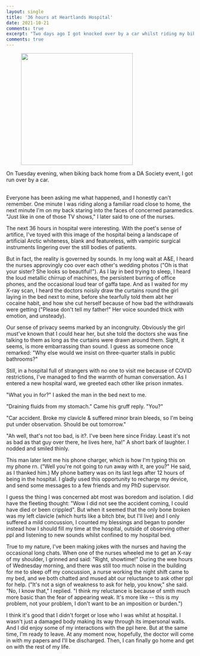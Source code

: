 ```yaml
---
layout: single
title: '36 hours at Heartlands Hospital'
date: 2021-10-21
comments: true
excerpt: "Two days ago I got knocked over by a car whilst riding my bike. I ended up suffering a broken clavicle and mild brain bleed, so the hospital put me under observation for 2 nights. I spent 36 hours at the hospital, with only my phone, and this is some of what I wrote as I was resting, waiting, convalescing."
comments: true
---
```


<figure>  
<img src='https://puzzledoyster.github.io/images/Hospitalwardphoto.jpg' width="300" 
     height="300" class ="center">
</figure>
On Tuesday evening, when biking back home from a DA Society event, I got run over by a car.

<br>Everyone has been asking me what happened, and I honestly can't remember. One minute I was riding along a familiar road close to home, the next minute I'm on my back staring into the faces of concerned paramedics. "Just like in one of those TV shows," I later said to one of the nurses.

The next 36 hours in hospital were interesting. With the poet's sense of artifice, I've toyed with this image of the hospital being a landscape of artificial Arctic whiteness, blank and featureless, with vampiric surgical instruments lingering over the still bodies of patients.

But in fact, the reality is governed by sounds. In my long wait at A&E, I heard the nurses approvingly coo over each other's wedding photos ("Oh is that your sister? She looks so beautiful!"). As I lay in bed trying to sleep, I heard the loud metallic chirrup of machines, the persistent burring of office phones, and the occasional loud tear of gaffa tape. And as I waited for my X-ray scan, I heard the doctors noisily draw the curtains round the girl laying in the bed next to mine, before she tearfully told them abt her cocaine habit, and how she cut herself because of how bad the withdrawals were getting ("Please don't tell my father!" Her voice sounded thick with emotion, and unsteady).

Our sense of privacy seems marked by an incongruity. Obviously the girl must've known that I could hear her, but she told the doctors she was fine talking to them as long as the curtains were drawn around them. Sight, it seems, is more embarrassing than sound. I guess as someone once remarked: "Why else would we insist on three-quarter stalls in public bathrooms?"

Still, in a hospital full of strangers with no one to visit me because of COVID restrictions, I've managed to find the warmth of human conversation. As I entered a new hospital ward, we greeted each other like prison inmates.

"What you in for?" I asked the man in the bed next to me.

"Draining fluids from my stomach." Came his gruff reply. "You?"

"Car accident. Broke my clavicle & suffered minor brain bleeds, so I'm being put under observation. Should be out tomorrow."

"Ah well, that's not too bad, is it?. I've been here since Friday. Least it's not as bad as  that guy over there, he lives here, ha!" A short bark of laughter. I nodded and smiled thinly.

This man later lent me his phone charger, which is how I'm typing this on my phone rn. ("Well you're not going to run away with it, are you?" He said, as I thanked him.) My phone battery was on its last legs after 12 hours of being in the hospital. I gladly used this opportunity to recharge my device, and send some messages to a few friends and my PhD supervisor. 

I guess the thing I was concerned abt most was boredom and isolation. I did have the fleeting thought: "Wow I did not see the accident coming, I could have died or been crippled". But when it seemed that the only bone broken was my left clavicle (which hurts like a bitch btw, but I'll live) and I only suffered a mild concussion, I counted my blessings and began to ponder instead how I should fill my time at the hospital, outside of observing other ppl and listening to new sounds whilst confined to my hospital bed.

True to my nature, I've been making jokes with the nurses and having the occasional long chats. When one of the nurses wheeled me to get an X-ray of my shoulder, I grinned and said: "Right, showtime!" During the wee hours of Wednesday morning, and there was still too much noise in the building for me to sleep off my concussion, a nurse working the night shift came to my bed, and we both chatted and mused abt our reluctance to ask other ppl for help. ("It's not a sign of weakness to ask for help, you know," she said. "No, I know that," I replied. "I think my reluctance is because of smth much more basic than the fear of appearing weak. It's more like -- this is my problem, not your problem, I don't want to be an imposition or burden.")

I think it's good that I didn't forget or lose who I was whilst at hospital. I wasn't just a damaged body making its way through its impersonal walls. And I did enjoy some of my interactions with the ppl here. But at the same time, I'm ready to leave. At any moment now, hopefully, the doctor will come in with my papers and I'll be discharged. Then, I can finally go home and get on with the rest of my life.

